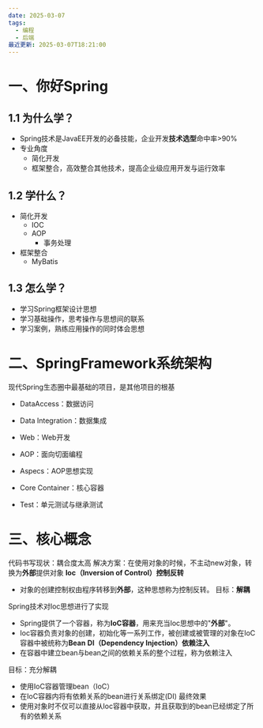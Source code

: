 ```yaml
---
date: 2025-03-07
tags:
  - 编程
  - 后端
最近更新: 2025-03-07T18:21:00
---
```

# 一、你好Spring
## 1.1 为什么学？
- Spring技术是JavaEE开发的必备技能，企业开发**技术选型**命中率>90%
- 专业角度
	-  简化开发
	-  框架整合，高效整合其他技术，提高企业级应用开发与运行效率
## 1.2 学什么？
- 简化开发
	- IOC
	- AOP
		- 事务处理
- 框架整合
	- MyBatis
## 1.3 怎么学？
- 学习Spring框架设计思想
- 学习基础操作，思考操作与思想间的联系
- 学习案例，熟练应用操作的同时体会思想

# 二、SpringFramework系统架构
现代Spring生态圈中最基础的项目，是其他项目的根基
- DataAccess：数据访问
- Data Integration：数据集成

- Web：Web开发

- AOP：面向切面编程
- Aspecs：AOP思想实现

- Core Container：核心容器
- Test：单元测试与继承测试

# 三、核心概念
代码书写现状：耦合度太高
解决方案：在使用对象的时候，不主动new对象，转换为**外部**提供对象
**Ioc（Inversion of Control）控制反转**
- 对象的创建控制权由程序转移到**外部**，这种思想称为控制反转。
目标：**解耦**

Spring技术对Ioc思想进行了实现
- Spring提供了一个容器，称为**IoC容器**，用来充当Ioc思想中的"**外部**"。
- Ioc容器负责对象的创建，初始化等一系列工作，被创建或被管理的对象在IoC容器中被统称为**Bean**
**DI（Dependency Injection）依赖注入**
- 在容器中建立bean与bean之间的依赖关系的整个过程，称为依赖注入

目标：充分解耦
- 使用IoC容器管理bean（IoC）
- 在IoC容器内将有依赖关系的bean进行关系绑定(DI)
最终效果
- 使用对象时不仅可以直接从Ioc容器中获取，并且获取到的bean已经绑定了所有的依赖关系
